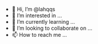 - 👋 Hi, I’m @lahqqs
- 👀 I’m interested in ...
- 🌱 I’m currently learning ...
- 💞️ I’m looking to collaborate on ...
- 📫 How to reach me ...

<!---
lahqqs/lahqqs is a ✨ special ✨ repository because its `README.md` (this file) appears on your GitHub profile.
You can click the Preview link to take a look at your changes.
--->
